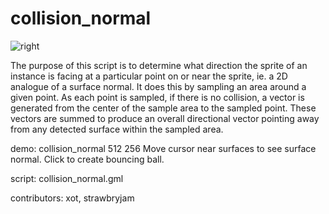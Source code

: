 collision_normal
================

![right](/images/collision_normal.png "collision_normal() sampler")

The purpose of this script is to determine what direction the sprite of
an instance is facing at a particular point on or near the sprite, 
ie. a 2D analogue of a surface normal. It does this by sampling an area 
around a given point. As each point is sampled, if there is no collision, 
a vector is generated from the center of the sample area to the sampled 
point. These vectors are summed to produce an overall directional vector 
pointing away from any detected surface within the sampled area.

demo: collision_normal 512 256
Move cursor near surfaces to see surface normal. Click to create bouncing ball.

script: collision_normal.gml

contributors: xot, strawbryjam
